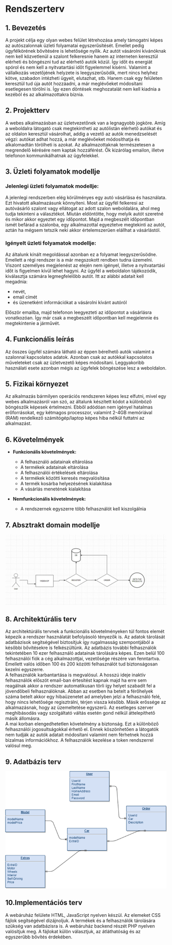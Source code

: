 # Rendszerterv

## 1. Bevezetés
A projekt célja egy olyan webes felület létrehozása amely támogatni képes az autószalonnak üzleti folyamatai egyszerűsítését. Emellet pedig ügyfélkörének bővítésére is lehetősége nyílik. Az autót vásárolni kívánóknak nem kell közvetlenül a szalont felkeresnie hanem az interneten keresztül elérheti és böngészni tud az elérhető autók közül. Így időt és energiát spórol és nem kell a nyitvatartási időt figyelemmel kísérni. Valamint a vállalkozás vezetőjének helyzete is leegyszerűsödik, mert nincs helyhez kötve, szabadon intézheti ügyeit, elutazhat, stb. Hanem csak egy felületen keresztül tud úja autót hozzáadni, a már meglévőeket módosítani esetlegesen törölni is. Így ezen döntések meghozatalát nem kell kiadnia a kezéból és az alkalmazottakra bíznia.

## 2. Projektterv
A webes alkalmazásban az üzletvezetőnek van a legnagyobb jogköre. Amíg a weboldalra látogató csak megtekintheti az autólistán elérhető autókat és az oldalon keresztül vásárolhat, addig a vezető az autók menedzselését végzi: autókat adhat hozzá, a már meglévőeket módosíthatja és alkalomadtán törölheti is azokat. Az alkalmazottaknak természetesen a megrendelő kérésére nem kaptak hozzáférést. Ők kizárólag emailon, illetve telefonon kommunikálhatnak az ügyfelekkel.

## 3. Üzleti folyamatok modellje
### Jelenlegi üzleti folyamatok modellje:
A jelenlegi rendszerben elég körülményes egy autó vásárlása és használata. Ezt hivatott alkalmazásunk könnyíteni. Most az ügyfél felkeresi az autóvásárló szalont vagy ellátogat az adott szalon weboldalára, ahol meg tudja tekinteni a választékot. Miután eldöntötte, hogy melyik autót szeretné és mikor akkor egyeztet egy időpontot. Majd a megbeszélt időpontban ismét befárad a szalonba, egy alkalmazottal egyeztetve megtekinti az autót, aztán ha mégsem tetszik neki akkor értelemszerüen elállhat a vásárlástól.

### Igényelt üzleti folyamatok modellje:
Az általunk kínált megoldással azonban ez a folyamat leegyszerűsödne. Emellett a régi rendszer is a már megszokott rendben tudna üzemelni. Viszont személyes megjelenést az elején nem igényel, illetve a nyitvatartási időt is figyelmen kívül lehet hagyni. Az ügyfél a weboldalon tájékozódik, kiválasztja számára legmegfelelőbb autót. Itt az alábbi adatait kell megadnia:
- nevét,
- email címét
- és üzenetként információkat a vásárolni kívánt autóról
<p>Először emailba, majd telefonon leegyezteti az időpontot a vásárlásra vonatkozóan. Így már csak a megbeszélt időpontban kell megjelennie és megtekintenie a járművét.</p>

## 4. Funkcionális leírás
Az összes ügyfél számára látható az éppen bérelhető autók valamint a szalonnal kapcsolatos adatok.
Azonban csak az autókkal kapcsolatos műveleteket csak az üzletvezető képes módosítani.
Leggyakoribb használati esete azonban mégis az ügyfelek böngészése lesz a weboldalon.

## 5. Fizikai környezet
Az alkalmazás bármilyen operációs rendszeren képes lesz elfutni, mivel egy webes alkalmazásról van szó, az általunk készített kódot a különböző böngészők képesek értelmezni. Ebből adódóan nem igényel hatalmas erőforrásokat, egy kétmagos processzor, valamint 2-4GB memóriával (RAM) rendelkező számitógép/laptop képes hiba nélkül futtatni az alkalmazást.

## 6. Követelmények

   * **Funkcionális követelmények:**

       - A felhasználó adatainak eltárolása
       - A termékek adatainak eltárolása
       - A felhasználói értékelések eltárolása
       - A termékek közötti keresés megvalósítása
       - A termék kosárba helyezésének kialakítása
       - A vásárlás menetének kialakítása

   * **Nemfunkcionális követelmények:**

       - A rendszernek egyszerre több felhasználót kell kiszolgálnia

## 7. Absztrakt domain modellje
![AbsztraktDomainModell](tervek,%20ábrák/Abstract-Domain-Modell.jpg)

## 8. Architektúrális terv
Az architektúrális tervnek a funkcionális követelményeken túl fontos elemét képezik a rendszer használatát befolyásoló tényezők is. Az adatok tárolását adatbázisok segítségével biztosítjuk így rugalmasság szempontjából a későbbi bővítésekre is felkészültünk. Az adatbázis további felhasználók tekintetében 10 ezer felhasználó adatainak tárolására képes. Ezen belül 100 felhasználói fiók a cég alkalmazottjai, vezetősége részére van fenntartva. Emellett valós időben 100 és 200 közötti felhasználót tud biztonságosan kezelni egyszerre.</br>
A felhasználók karbantartása is megvalósul. A hosszú ideje inaktív felhasználók előszöt email-ban értesítést kapnak majd ha erre sem reagálnak akkor a rendszer automatikusan törli így helyet szabadít fel a jövendőbeli felhasználóknak. Abban az esetben ha betelt a férőhelyek száma betelt akkor egy hibaüzenetet ad amelyben jelzi a felhasználó felé, hogy nincs lehetősége regisztrálni, térjen vissza később.
Másik erőssége az alkalmazásnak, hogy az üzemeltetése egyszerű. Az esetleges szerver meghibásodás vagy szolgáltató váltás esetén gond nélkül áttelepíthető másik állomásra.</br>
A mai korban elengedhetetlen követelmény a biztonság. Ezt a különböző felhasználói jogosultságokkal érhető el. Ennek köszönhetően a látogatók nem tudják az autók adatait módosítani valamint nem férhetnek hozzá bizalmas információkhoz. A felhasználók kezelése a token rendszerrel valósul meg.

## 9. Adatbázis terv
![Adatbazisterv](tervek,%20ábrák/adatbazis_terv.png)

## 10.Implementációs terv
A webáruház felülete HTML, JavaScript nyelven készül. Az elemeket CSS fájlok segítségével dizájnoljuk. A termékek és a felhasználók tárolására szükség van adatbázisra is. A webáruház backend részét PHP nyelven valósítjuk meg. A fájlokat külön választjuk, az átláthatóság és az egyszerűbb bővítés érdekében.
